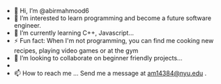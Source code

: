 - 👋 Hi, I’m @abirmahmood6
- 👀 I’m interested to learn programming and become a future software engineer.
- 🌱 I’m currently learning C++, Javascript...
- ⚡ Fun fact: When I'm not programming, you can find me cooking new recipes, playing video games or at the gym
- 💞️ I’m looking to collaborate on beginner friendly projects...
- 
- 📫 How to reach me ... Send me a message at am14384@nyu.edu .

<!---
abirmahmood6/abirmahmood6 is a ✨ special ✨ repository because its `README.md` (this file) appears on your GitHub profile.
You can click the Preview link to take a look at your changes.
--->
